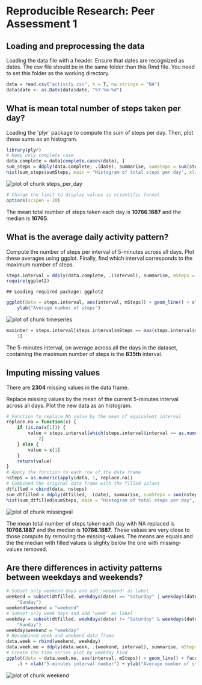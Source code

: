 # Reproducible Research: Peer Assessment 1


## Loading and preprocessing the data
Loading the data file with a header. Ensure that dates are recognized as dates.
The csv file should be in the same folder than this Rmd file. 
You need to set this folder as the working directory. 


```r
data = read.csv("activity.csv", h = T, na.strings = "NA")
data$date <- as.Date(data$date, "%Y-%m-%d")
```



## What is mean total number of steps taken per day?
Loading the 'plyr' package to compute the sum of steps per day.
Then, plot these sums as an histogram.


```r
library(plyr)
# Keep only complete case
data.complete = data[complete.cases(data), ]
sum_steps = ddply(data.complete, .(date), summarise, sumSteps = sum(steps))
hist(sum_steps$sumSteps, main = "Histogram of total steps per day", xlab = "Total of steps per day")
```

![plot of chunk steps_per_day](figure/steps_per_day.png) 

```r
# Change the limit to display values as scientific format
options(scipen = 20)
```


The mean total number of steps taken each day is **10766.1887** and the median is **10765**.


## What is the average daily activity pattern?
Compute the number of steps per interval of 5-minutes across all days.
Plot these averages using ggplot. 
Finally, find which interval corresponds to the maximum number of steps.


```r
steps.interval = ddply(data.complete, .(interval), summarise, mSteps = mean(steps))
require(ggplot2)
```

```
## Loading required package: ggplot2
```

```r
ggplot(data = steps.interval, aes(interval, mSteps)) + geom_line() + xlab("5-minutes interval number") + 
    ylab("Average number of steps")
```

![plot of chunk timeseries](figure/timeseries.png) 

```r
maxinter = steps.interval[steps.interval$mSteps == max(steps.interval$mSteps), 
    1]
```


The 5-minutes interval, on average across all the days in the dataset, containing the maximum number of steps is the **835th** interval.


## Imputing missing values

There are **2304** missing values in the data frame.

Replace missing values by the mean of the current 5-minutes interval across all days.
Plot the new data as an histogram.


```r
# Function to replace NA value by the mean of equivalent interval
replace.na = function(x) {
    if (is.na(x[1])) {
        value = steps.interval[which(steps.interval$interval == as.numeric(x[3])), 
            2]
    } else {
        value = x[1]
    }
    return(value)
}
# Apply the function to each row of the data frame
nsteps = as.numeric(apply(data, 1, replace.na))
# Combined the original data frame with the filled values
dtfilled = cbind(data, nsteps)
sum_dtfilled = ddply(dtfilled, .(date), summarise, sumSteps = sum(nsteps))
hist(sum_dtfilled$sumSteps, main = "Histogram of total steps per day", xlab = "Total of steps per day")
```

![plot of chunk missingval](figure/missingval.png) 


The mean total number of steps taken each day with NA replaced is **10766.1887** and the median is **10766.1887**.
These values are very close to those compute by removing the missing-values. 
The means are equals and the the median with filled values is slighty below the one with  missing-values removed. 


## Are there differences in activity patterns between weekdays and weekends?


```r
# Subset only weekend days and add 'weekend' as label
weekend = subset(dtfilled, weekdays(date) == "Saturday" | weekdays(date) == 
    "Sunday")
weekend$weekend = "weekend"
# Subset only week days and add 'week' as label
weekday = subset(dtfilled, weekdays(date) != "Saturday" & weekdays(date) != 
    "Sunday")
weekday$weekend = "weekday"
# Recombined week and weekend data frame
data.week = rbind(weekend, weekday)
data.week.me = ddply(data.week, .(weekend, interval), summarise, mSteps = mean(nsteps))
# Create the time series plot by weekday kind
ggplot(data = data.week.me, aes(interval, mSteps)) + geom_line() + facet_grid(weekend ~ 
    .) + xlab("5-minutes interval number") + ylab("Average number of steps")
```

![plot of chunk weekend](figure/weekend.png) 


